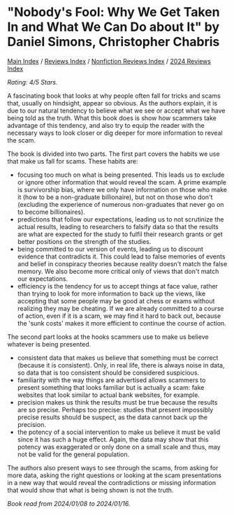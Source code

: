 # "Nobody's Fool: Why We Get Taken In and What We Can Do about It" by Daniel Simons, Christopher Chabris

[Main Index](../../../README.md) / [Reviews Index](../../README.md) / [Nonfiction Reviews Index](../README.md) / [2024 Reviews Index](README.md)

*Rating: 4/5 Stars.*

A fascinating book that looks at why people often fall for tricks and scams that, usually on hindsight, appear so obvious. As the authors explain, it is due to our natural tendency to believe what we see or accept what we have being told as the truth.  What this book does is show how scammers take advantage of this tendency, and also try to equip the reader with the necessary ways to look closer or dig deeper for more information to reveal the scam.

The book is divided into two parts. The first part covers the habits we use that make us fall for scams. These habits are:

- focusing too much on what is being presented. This leads us to exclude or ignore other information that would reveal the scam. A prime example is survivorship bias, where we only have information on those who make it (how to be a non-graduate billionaire), but not on those who don't (excluding the experience of numerous non-graduates that never go on to become billionaires).
- predictions that follow our expectations, leading us to not scrutinize the actual results, leading to researchers to falsify data so that the results are what are expected for the study to fulfil their research grants or get better positions on the strength of the studies.
- being committed to our version of events, leading us to discount evidence that contradicts it. This could lead to false memories of events and belief in conspiracy theories because reality doesn't match the false memory. We also become more critical only of views that don't match our expectations.
- efficiency is the tendency for us to accept things at face value, rather than trying to look for more information to back up the views, like accepting that some people may be good at chess or exams without realizing they may be cheating. If we are already committed to a course of action, even if it is a scam, we may find it hard to back out, because the 'sunk costs' makes it more efficient to continue the course of action.

The second part looks at the hooks scammers use to make us believe whatever is being presented.

- consistent data that makes us believe that something must be correct (because it is consistent). Only, in real life, there is always noise in data, so data that is too consistent should be considered suspicious.
- familiarity with the way things are advertised allows scammers to present something that looks familiar but is actually a scam: fake websites that look similar to actual bank websites, for example.
- precision makes us think the results must be true because the results are so precise. Perhaps too precise: studies that present impossibly precise results should be suspect, as the data cannot back up the precision.
- the potency of a social intervention to make us believe it must be valid since it has such a huge effect. Again, the data may show that this potency was exaggerated or only done on a small scale and thus, may not be valid for the general population.

The authors also present ways to see through the scams, from asking for more data, asking the right questions or looking at the scam presentations in a new way that would reveal the contradictions or missing information that would show that what is being shown is not the truth.

*Book read from 2024/01/08 to 2024/01/16.*
